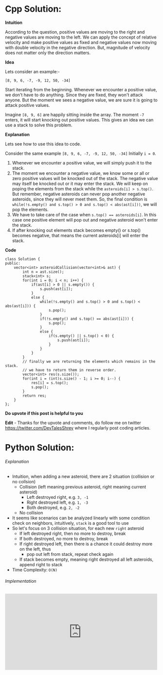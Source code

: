 # Cpp Solution:
**Intuition**

According to the question, positive values are moving to the right and negative values are moving to the left. We can apply the concept of relative velocity and make positive values as fixed and negative values now moving with double velocity in the negative direction. But, magnitude of velocity does not matter only the direction matters.

**Idea**

Lets consider an example:-

```[8, 9, 6, -7, -9, 12, 50, -34]```

Start iterating from the beginning. Whenever we encounter a positive value, we don't have to do anything. Since they are fixed, they won't attack anyone. But the moment we sees a negative value, we are sure it is going to attack positive values.

Imagine ```[8, 9, 6]``` are happily sitting inside the array. The moment ```-7``` enters, it will start knocking out positive values. This gives an idea we can use a stack to solve this problem.

**Explanation**

Lets see how to use this idea to code.

Consider the same example ```[8, 9, 6, -7, -9, 12, 50, -34]```
Initially ```i = 0```.

1. Whenever we encounter a positive value, we will simply push it to the stack.
2. The moment we encounter a negative value, we know some or all or zero positive values will be knocked out of the stack. The negative value may itself be knocked out or it may enter the stack.
We will keep on poping the elements from the stack while the ```asteroids[i] > s.top()```. But remember, negative asteroids can never pop another negative asteroids, since they will never meet them. So, the final condition is ```while(!s.empty() and s.top() > 0 and s.top() < abs(ast[i]))```, we will pop the elements.
3. We have to take care of the case when ```s.top() == asteroids[i]```. In this case one positive element will pop out and negative asteroid won't enter the stack.
4. If after knocking out elements stack becomes empty() or s.top() becomes negative, that means the current asteroids[i] will enter the stack.

**Code**
```
class Solution {
public:
    vector<int> asteroidCollision(vector<int>& ast) {
        int n = ast.size();
        stack<int> s;
        for(int i = 0; i < n; i++) {
            if(ast[i] > 0 || s.empty()) {
                s.push(ast[i]);
            }
            else {
                while(!s.empty() and s.top() > 0 and s.top() < abs(ast[i])) {
                    s.pop();
                }
                if(!s.empty() and s.top() == abs(ast[i])) {
                    s.pop();
                }
                else {
                    if(s.empty() || s.top() < 0) {
                        s.push(ast[i]);
                    }
                }
            }
        }
		// finally we are returning the elements which remains in the stack.
		// we have to return them in reverse order.
        vector<int> res(s.size());
        for(int i = (int)s.size() - 1; i >= 0; i--) {
            res[i] = s.top();
            s.pop();
        }
        return res;
    }
};
```

**Do upvote if this post is helpful to you**

**Edit** - Thanks for the upvote and comments, do follow me on twitter https://twitter.com/DevTalesShrey where I regularly post coding articles.


# Python Solution:
###### Explanation
- Intuition, when adding a new asteroid, there are 2 situation (collision or no collsion)
	- Collision (left meaning previous asteroid, right meaning current asteroid)
		- Left destroyed right, e.g. `3, -1`
		- Right destroyed left, e.g. `1, -3`
		- Both destroyed, e.g. `2, -2`
	- No collision
- It seems like scenarios can be analyzed linearly with some condition check on neighbors, intuitively, `stack` is a good tool to use
- So let's focus on 3 collision situation, for each new `right` asteroid
	- If left destroyed right, then no more to destroy, break
	- If both destroyed, no more to destroy, break
	- If right destroyed left, then there is a chance it could destroy more on the left, thus
		- pop out left from stack, repeat check again
	- If stack becomes empty, meaning right destroyed all left asteroids, append right to stack
- Time Complexity: `O(N)`
###### Implementation
<iframe src="https://leetcode.com/playground/ee8uH7fr/shared" frameBorder="0" width="500" height="250"></iframe>